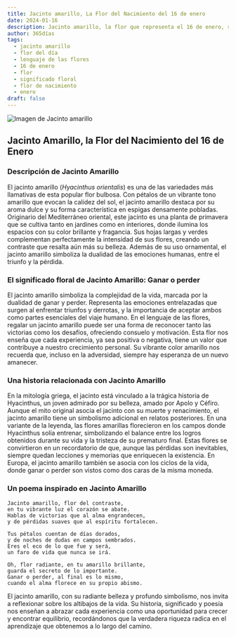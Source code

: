 ```yaml
---
title: Jacinto amarillo, La Flor del Nacimiento del 16 de enero
date: 2024-01-16
description: Jacinto amarillo, la flor que representa el 16 de enero, simboliza Ganar o perder. Descubre su fascinante historia, significado en el lenguaje de las flores y una poesía que celebra su belleza.
author: 365días
tags:
  - jacinto amarillo
  - flor del día
  - lenguaje de las flores
  - 16 de enero
  - flor
  - significado floral
  - flor de nacimiento
  - enero
draft: false
---
```


![Imagen de Jacinto amarillo](https://cdn.pixabay.com/photo/2015/04/23/19/03/hyacinth-736516_1280.jpg#center)


## Jacinto Amarillo, la Flor del Nacimiento del 16 de Enero

### Descripción de Jacinto Amarillo

El jacinto amarillo (_Hyacinthus orientalis_) es una de las variedades más llamativas de esta popular flor bulbosa. Con pétalos de un vibrante tono amarillo que evocan la calidez del sol, el jacinto amarillo destaca por su aroma dulce y su forma característica en espigas densamente pobladas. Originario del Mediterráneo oriental, este jacinto es una planta de primavera que se cultiva tanto en jardines como en interiores, donde ilumina los espacios con su color brillante y fragancia. Sus hojas largas y verdes complementan perfectamente la intensidad de sus flores, creando un contraste que resalta aún más su belleza. Además de su uso ornamental, el jacinto amarillo simboliza la dualidad de las emociones humanas, entre el triunfo y la pérdida.

### El significado floral de Jacinto Amarillo: Ganar o perder

El jacinto amarillo simboliza la complejidad de la vida, marcada por la dualidad de ganar y perder. Representa las emociones entrelazadas que surgen al enfrentar triunfos y derrotas, y la importancia de aceptar ambos como partes esenciales del viaje humano. En el lenguaje de las flores, regalar un jacinto amarillo puede ser una forma de reconocer tanto las victorias como los desafíos, ofreciendo consuelo y motivación. Esta flor nos enseña que cada experiencia, ya sea positiva o negativa, tiene un valor que contribuye a nuestro crecimiento personal. Su vibrante color amarillo nos recuerda que, incluso en la adversidad, siempre hay esperanza de un nuevo amanecer.

### Una historia relacionada con Jacinto Amarillo

En la mitología griega, el jacinto está vinculado a la trágica historia de Hyacinthus, un joven admirado por su belleza, amado por Apolo y Céfiro. Aunque el mito original asocia el jacinto con su muerte y renacimiento, el jacinto amarillo tiene un simbolismo adicional en relatos posteriores. En una variante de la leyenda, las flores amarillas florecieron en los campos donde Hyacinthus solía entrenar, simbolizando el balance entre los logros obtenidos durante su vida y la tristeza de su prematuro final. Estas flores se convirtieron en un recordatorio de que, aunque las pérdidas son inevitables, siempre quedan lecciones y memorias que enriquecen la existencia. En Europa, el jacinto amarillo también se asocia con los ciclos de la vida, donde ganar o perder son vistos como dos caras de la misma moneda.

### Un poema inspirado en Jacinto Amarillo

```
Jacinto amarillo, flor del contraste,  
en tu vibrante luz el corazón se abate.  
Hablas de victorias que al alma engrandecen,  
y de pérdidas suaves que al espíritu fortalecen.  

Tus pétalos cuentan de días dorados,  
y de noches de dudas en campos sembrados.  
Eres el eco de lo que fue y será,  
un faro de vida que nunca se irá.  

Oh, flor radiante, en tu amarillo brillante,  
guarda el secreto de lo importante.  
Ganar o perder, al final es lo mismo,  
cuando el alma florece en su propio abismo.  
```

El jacinto amarillo, con su radiante belleza y profundo simbolismo, nos invita a reflexionar sobre los altibajos de la vida. Su historia, significado y poesía nos enseñan a abrazar cada experiencia como una oportunidad para crecer y encontrar equilibrio, recordándonos que la verdadera riqueza radica en el aprendizaje que obtenemos a lo largo del camino.